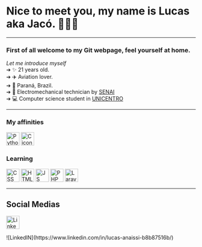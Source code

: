 # Nice to meet you, my name is Lucas aka Jacó.  👩🏻‍💻
<hr>


### First of all welcome to my Git webpage, feel yourself at home.<br>
*Let me introduce myself*<br>
➔ ✨ 21 years old. <br>
➔ ✈️ Aviation lover. <br>
➔ 📍 Paraná, Brazil. <br>
➔ 🔧 Electromechanical technician by [SENAI](https://www.senaipr.org.br/guarapuava-1-9523-69443.shtml)<br>
➔ 💻 Computer science student in [UNICENTRO](https://www3.unicentro.br/)<br>
<hr>

### My affinities <br>
<p float="left">
  <img src="https://user-images.githubusercontent.com/47838862/117913058-08b87e00-b2b7-11eb-8bc8-9da1c01104b0.png" alt="Python icon" height="35" width="35">
  <img src="https://user-images.githubusercontent.com/47838862/117913102-1f5ed500-b2b7-11eb-96f3-9c9cd4aa7743.png" alt="C icon" height="35" width="35">
</p>      
 
### Learning <br>

<p float="left">
      <img src="https://user-images.githubusercontent.com/47838862/117916221-1a048900-b2bd-11eb-8b76-5d38a5a9d435.png" alt="CSS icon" height="35" width="35">
      <img src="https://user-images.githubusercontent.com/47838862/117916173-fe00e780-b2bc-11eb-8d60-336e37757ed0.png" alt="HTML icon" height="35" width="35">
      <img src="https://user-images.githubusercontent.com/47838862/117916386-71a2f480-b2bd-11eb-9a48-8b2274cbd6d7.png" alt="JS icon" height="35" width="35">   
      <img src="https://user-images.githubusercontent.com/47838862/117916539-b9298080-b2bd-11eb-8068-66b43a218a7c.png" alt="PHP icon" height="35" width="35">
      <img src="https://user-images.githubusercontent.com/47838862/117914546-f7bd3c00-b2b9-11eb-9386-d836eb1014c8.png" alt="Laravel icon" height="35" width="35">
</p>

<hr>

## Social Medias

<p float="left">
  <img src="https://user-images.githubusercontent.com/47838862/117916843-52589700-b2be-11eb-8be0-11ed8ac63123.png" alt="LinkedIN icon" height="35" width="35" name="LinkedIN">
</p>
![LinkedIN](https://www.linkedin.com/in/lucas-anaissi-b8b87516b/)

